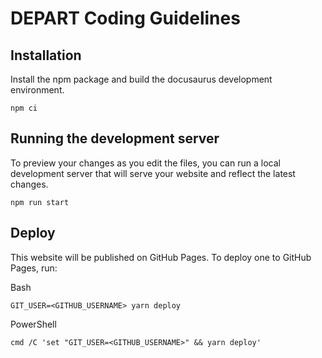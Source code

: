 # DEPART Coding Guidelines

## Installation

Install the npm package and build the docusaurus development environment.

```
npm ci
```

## Running the development server

To preview your changes as you edit the files, you can run a local development server that will serve your website and reflect the latest changes.

```
npm run start
```

## Deploy

This website will be published on GitHub Pages. To deploy one to GitHub Pages, run: 

Bash
```
GIT_USER=<GITHUB_USERNAME> yarn deploy
```

PowerShell
```
cmd /C 'set "GIT_USER=<GITHUB_USERNAME>" && yarn deploy'
```
